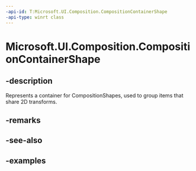 ```yaml
---
-api-id: T:Microsoft.UI.Composition.CompositionContainerShape
-api-type: winrt class
---
```


<!-- Class syntax.
public class CompositionContainerShape : CompositionShape, CompositionShape
-->

# Microsoft.UI.Composition.CompositionContainerShape

## -description

Represents a container for CompositionShapes, used to group items that share 2D transforms.

## -remarks

## -see-also

## -examples


